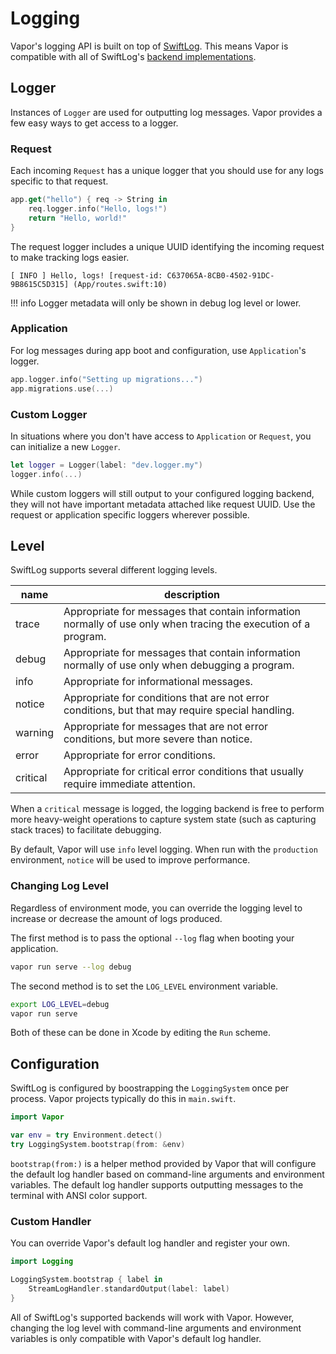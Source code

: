 # Logging 

Vapor's logging API is built on top of [SwiftLog](https://github.com/apple/swift-log). This means Vapor is compatible with all of SwiftLog's [backend implementations](https://github.com/apple/swift-log#backends). 

## Logger

Instances of `Logger` are used for outputting log messages. Vapor provides a few easy ways to get access to a logger.

### Request

Each incoming `Request` has a unique logger that you should use for any logs specific to that request.

```swift
app.get("hello") { req -> String in
    req.logger.info("Hello, logs!")
    return "Hello, world!"
}
```

The request logger includes a unique UUID identifying the incoming request to make tracking logs easier.

```
[ INFO ] Hello, logs! [request-id: C637065A-8CB0-4502-91DC-9B8615C5D315] (App/routes.swift:10)
```

!!! info
	Logger metadata will only be shown in debug log level or lower.

### Application

For log messages during app boot and configuration, use `Application`'s logger.

```swift
app.logger.info("Setting up migrations...")
app.migrations.use(...)
```

### Custom Logger

In situations where you don't have access to `Application` or `Request`, you can initialize a new `Logger`. 

```swift
let logger = Logger(label: "dev.logger.my")
logger.info(...)
```

While custom loggers will still output to your configured logging backend, they will not have important metadata attached like request UUID. Use the request or application specific loggers wherever possible. 

## Level

SwiftLog supports several different logging levels.

|name|description|
|-|-|
|trace|Appropriate for messages that contain information normally of use only when tracing the execution of a program.|
|debug|Appropriate for messages that contain information normally of use only when debugging a program.|
|info|Appropriate for informational messages.|
|notice|Appropriate for conditions that are not error conditions, but that may require special handling.|
|warning|Appropriate for messages that are not error conditions, but more severe than notice.|
|error|Appropriate for error conditions.|
|critical|Appropriate for critical error conditions that usually require immediate attention.|

When a `critical` message is logged, the logging backend is free to perform more heavy-weight operations to capture system state (such as capturing stack traces) to facilitate debugging.

By default, Vapor will use `info` level logging. When run with the `production` environment, `notice` will be used to improve performance. 

### Changing Log Level

Regardless of environment mode, you can override the logging level to increase or decrease the amount of logs produced. 

The first method is to pass the optional `--log` flag when booting your application.

```sh
vapor run serve --log debug
```

The second method is to set the `LOG_LEVEL` environment variable.

```sh
export LOG_LEVEL=debug
vapor run serve
```

Both of these can be done in Xcode by editing the `Run` scheme.

## Configuration

SwiftLog is configured by boostrapping the `LoggingSystem` once per process. Vapor projects typically do this in `main.swift`.

```swift
import Vapor

var env = try Environment.detect()
try LoggingSystem.bootstrap(from: &env)
```

`bootstrap(from:)` is a helper method provided by Vapor that will configure the default log handler based on command-line arguments and environment variables. The default log handler supports outputting messages to the terminal with ANSI color support. 

### Custom Handler

You can override Vapor's default log handler and register your own.

```swift
import Logging

LoggingSystem.bootstrap { label in
    StreamLogHandler.standardOutput(label: label)
}
```

All of SwiftLog's supported backends will work with Vapor. However, changing the log level with command-line arguments and environment variables is only compatible with Vapor's default log handler.
